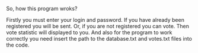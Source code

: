So, how this program wroks?

Firstly you must enter your login and password. If you have already been registered you will be sent.
Or, if you are not registered you can vote. Then vote statistic will displayed to you. 
And also for the program to work correctly you need insert the path to the database.txt and votes.txt files into the code.
